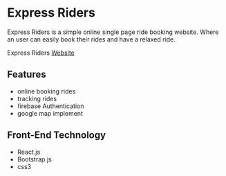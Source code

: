 # Express Riders

Express Riders is a simple online single page ride booking website. Where an user can easily book their rides and have a relaxed ride. 

Express Riders [Website](https://express-riders.web.app/)

## Features
 * online booking rides 
 * tracking rides
 * firebase Authentication
 * google map implement

## Front-End Technology
 * React.js
 * Bootstrap.js
 * css3
